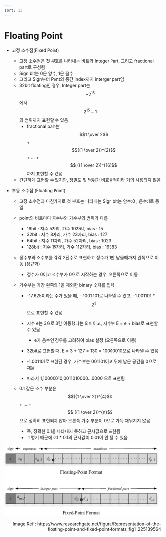 ```yaml
---
sort: 13
---
```


# Floating Point

* 고정 소수점(Fixed Point)

  * 고정 소수점은 첫 부호를 나타내는 비트와 Integer Part, 그리고 fractional part로 구성됨
  * Sign bit는 0은 양수, 1은 음수
  * 그리고 Sign부터 Pont의 중간 index까지 interger part임
  * 32bit floating인 경우, Integer part는 $$-2^{15}$$ 에서 $$2^{15}-1$$ 의 범위까지 표현할 수 있음
    * fractional part는 $$1 \over 2$$  + $$({1 \over 2})^{2}$$ + ... +  $$ ({1 \over 2})^{16}$$ 까지 표현할 수 있음
  * 간단하게 표현할 수 있지만, 정밀도 및 범위가 비효율적이라 거의 사용되지 않음

* 부동 소수점 (Floating Point)

  * 고정 소수점과 마찬가지로 첫 부호는 나타내는 Sign bit는 양수:0 , 음수:1로 동일

  * point의 비트마다 지수부와 가수부의 범위가 다름

    * 16bit : 지수 5자리, 가수 10자리, bias : 15
    * 32bit : 지수 8자리, 가수 23자리, bias : 127
    * 64bit : 지수 11자리, 가수 52자리, bias : 1023
    * 128bit : 지수 15자리, 가수 112자리, bias : 16383

  * 정수부와 소수부를 각각 2진수로 표현하고 정수가 1만 남을때까지 왼쪽으로 이동 (정규화)

    * 정수가 0이고 소수부가 0으로 시작하는 경우, 오른쪽으로 이동

  * 가수부는 가장 왼쪽의 1을 제외한 binary 숫자를 입력

    * -17.625이라는 수가 있을 때, - 1001.101로 나타낼 수 있고, -1.001101 * $$2^3$$ 으로 표현할 수 있음
    * 지수 e는 3으로 3칸 이동했다는 의미이고, 지수부 E = e + bias로 표현할 수 있음
      * e가 음수인 경우를 고려하여 bias 설정 (오른쪽으로 이동)
    * 32bit로 표현할 때, E = 3 + 127 = 130 = 10000010으로 나타낼 수 있음

    * -1.001101로 표현된 경우, 가수부는 001101이고 뒤에 남은 공간을 0으로 채움
    * 따라서 1,10000010,0011010000...0000 으로 표현됨

  * 0.1 같은 소수 부분은  $$({1 \over 2})^{4}$$ + ... +  $$ ({1 \over 2})^{n}$$ 으로 정확히 표현되지 않아 오른쪽 가수 부분이 0으로 가득 채워지지 않음

    * 즉, 정확한 0.1을 나타내지 못하고 근사값으로 표현됨
    * 그렇기 때문에 0.1 * 0.1의 근사값이 0.01이 안 될 수 있음

![Floating_Point](./Img/Floating_Point.png)

<div style="text-align: right">Image Ref : https://www.researchgate.net/figure/Representation-of-the-floating-point-and-fixed-point-formats_fig1_225139564
 </div>


